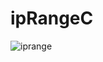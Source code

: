 # ipRangeC
![iprange](https://user-images.githubusercontent.com/30953857/34346053-4712c488-e9f4-11e7-9949-f264cf46b99f.png)


